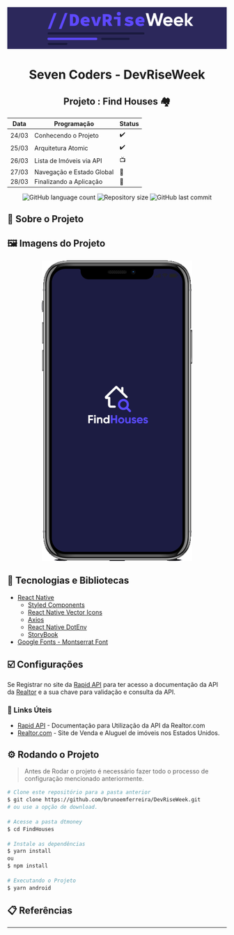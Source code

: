 <!-- Logotipo -->
<div align="center">
   <img src="./Assets/logo.png"/>
</div>

<!-- Title -->
<h1 align="center">Seven Coders - DevRiseWeek</h1>

<!-- Subtitle -->
<h2 align="center"> Projeto : Find Houses 🏘️ </h2>

| Data  | Programação               | Status |
| ----- | ------------------------- | ------ |
| 24/03 | Conhecendo o Projeto      | ✔️      |
| 25/03 | Arquitetura Atomic        | ✔️      |
| 26/03 | Lista de Imóveis via API  | 📺      |
| 27/03 | Navegação e Estado Global | 🚧      |
| 28/03 | Finalizando a Aplicação   | 🚧      |


<!-- Badges -->
<p align="center">
  <img alt="GitHub language count" src="https://img.shields.io/github/languages/count/brunoemferreira/DevRiseWeek?color=%2304D361?style=flat-square">
  <img alt="Repository size" src="https://img.shields.io/github/repo-size/brunoemferreira/DevRiseWeek?style=flat-square">
  <img alt="GitHub last commit" src="https://img.shields.io/github/last-commit/brunoemferreira/DevRiseWeek?style=flat-square">
</p>

<!-- Sobre o Projeto -->
## 🚀 Sobre o Projeto

## 🖼️ Imagens do Projeto

<div align="center">
   <img src="./Assets/SplashScreen.png"/>
</div>

## 🧰 Tecnologias e Bibliotecas
* [React Native](https://reactnative.dev/)
  * [Styled Components]()
  * [React Native Vector Icons]()
  * [Axios]()
  * [React Native DotEnv]()
  * [StoryBook]()
* [Google Fonts - Montserrat Font]()

## ☑️ Configurações
Se Registrar no site da [Rapid API](https://rapidapi.com/) para ter acesso a documentação da API da [Realtor](https://www.realtor.com/) e a sua chave para validação e consulta da API.

### 🔗 Links Úteis
* [Rapid API](https://rapidapi.com/) - Documentação para Utilização da API da Realtor.com 
* [Realtor.com](https://www.realtor.com/) - Site de Venda e Aluguel de imóveis nos Estados Unidos.


## ⚙️ Rodando o Projeto
> Antes de Rodar o projeto é necessário fazer todo o processo de configuração mencionado anteriormente.
```bash
# Clone este repositório para a pasta anterior
$ git clone https://github.com/brunoemferreira/DevRiseWeek.git
# ou use a opção de download.

# Acesse a pasta dtmoney
$ cd FindHouses

# Instale as dependências
$ yarn install
ou
$ npm install

# Executando o Projeto
$ yarn android 

```
## 📋 Referências


---